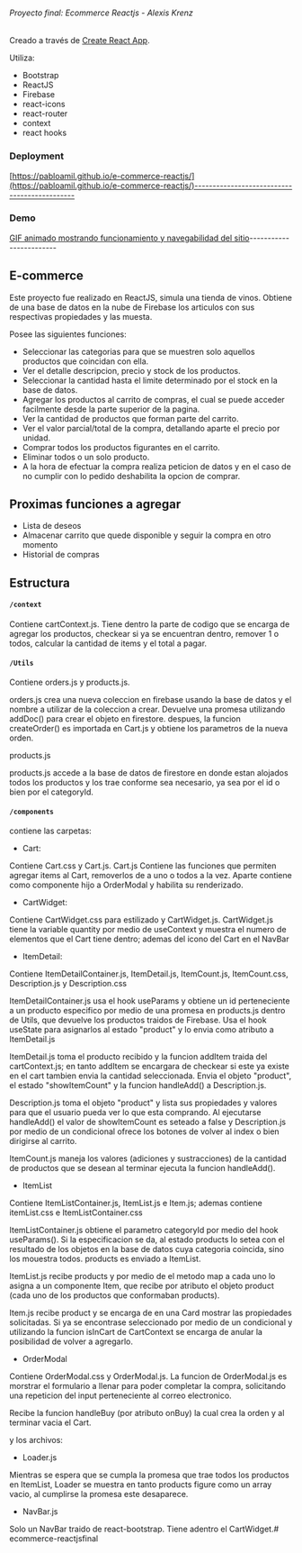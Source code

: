 ###### Proyecto final: Ecommerce Reactjs - Alexis Krenz #####

Creado a través de [Create React App](https://github.com/facebook/create-react-app).

Utiliza:

- Bootstrap
- ReactJS
- Firebase
- react-icons
- react-router
- context
- react hooks

### Deployment ###

[https://pabloamil.github.io/e-commerce-reactjs/](https://pabloamil.github.io/e-commerce-reactjs/)---------------------------------------------


### Demo  ###

[GIF animado mostrando funcionamiento y navegabilidad del sitio](https://drive.google.com/drive/folders/1D8qgJNSe4bDPEiG91awcdqOsPlSvNeK9)------------------------

## E-commerce ##

Este proyecto fue realizado en ReactJS, simula una tienda de vinos. 
Obtiene de una base de datos en la nube de Firebase los articulos con sus respectivas propiedades y las muesta. 

Posee las siguientes funciones: 

- Seleccionar las categorias para que se muestren solo aquellos productos que coincidan con ella. 
- Ver el detalle descripcion, precio y stock de los productos. 
- Seleccionar la cantidad hasta el limite determinado por el stock en la base de datos.
- Agregar los productos al carrito de compras, el cual se puede acceder facilmente desde la parte superior de la pagina.
- Ver la cantidad de productos que forman parte del carrito.
- Ver el valor parcial/total de la compra, detallando aparte el precio por unidad.
- Comprar todos los productos figurantes en el carrito.
- Eliminar todos o un solo producto.
- A la hora de efectuar la compra realiza peticion de datos y en el caso de no cumplir con lo pedido deshabilita la opcion de comprar. 

## Proximas funciones a agregar ##

- Lista de deseos
- Almacenar carrito que quede disponible y seguir la compra en otro momento
- Historial de compras

## Estructura ##

#### `/context` ####

Contiene cartContext.js. Tiene dentro la parte de codigo que se encarga de agregar los productos, checkear si ya se encuentran dentro, remover 1 o todos, calcular la cantidad de items y el total a pagar. 

#### `/Utils` ####

Contiene orders.js y products.js.

orders.js crea una nueva coleccion en firebase usando la base de datos y el nombre a utilizar de la coleccion a crear. Devuelve una promesa utilizando addDoc() para crear el objeto en firestore. despues, la funcion createOrder() es importada en Cart.js y obtiene los parametros de la nueva orden. 

products.js 

products.js accede a la base de datos de firestore en donde estan alojados todos los productos y los trae conforme sea necesario, ya sea por el id o bien por el categoryId. 

#### `/components` ####

contiene las carpetas:
- Cart:

Contiene Cart.css y Cart.js. Cart.js Contiene las funciones que permiten agregar items al Cart, removerlos de a uno o todos a la vez. Aparte contiene como componente hijo a OrderModal y habilita su renderizado. 

- CartWidget:

Contiene CartWidget.css para estilizado y CartWidget.js. CartWidget.js tiene la variable quantity por medio de useContext y muestra el numero de elementos que el Cart tiene dentro; ademas del icono del Cart en el NavBar

- ItemDetail:

Contiene ItemDetailContainer.js, ItemDetail.js, ItemCount.js, ItemCount.css, Description.js y Description.css

ItemDetailContainer.js usa el hook useParams y obtiene un id perteneciente a un producto especifico por medio de una promesa en products.js dentro de Utils, que devuelve los productos traidos de Firebase. Usa el hook useState para asignarlos al estado "product" y lo envia como atributo a ItemDetail.js

ItemDetail.js toma el producto recibido y la funcion addItem traida del cartContext.js; en tanto addItem se encargara de checkear si este ya existe en el cart tambien envia la cantidad seleccionada. Envia el objeto "product", el estado "showItemCount" y la funcion handleAdd() a Description.js.

Description.js toma el objeto "product" y lista sus propiedades y valores para que el usuario pueda ver lo que esta comprando. Al ejecutarse handleAdd() el valor de showItemCount es seteado a false y Description.js por medio de un condicional ofrece los botones de volver al index o bien dirigirse al carrito. 

ItemCount.js maneja los valores (adiciones y sustracciones) de la cantidad de productos que se desean al terminar ejecuta la funcion handleAdd().

- ItemList

Contiene ItemListContainer.js, ItemList.js e Item.js; ademas contiene itemList.css e ItemListContainer.css

ItemListContainer.js obtiene el parametro categoryId por medio del hook useParams(). Si la especificacion se da, al estado products lo setea con el resultado de los objetos en la base de datos cuya categoria coincida, sino los mouestra todos. products es enviado a ItemList.

ItemList.js recibe products y por medio de el metodo map a cada uno lo asigna a un componente Item, que recibe por atributo el objeto product (cada uno de los productos que conformaban products).

Item.js recibe product y se encarga de en una Card mostrar las propiedades solicitadas. Si ya se encontrase seleccionado por medio de un condicional y utilizando la funcion isInCart de CartContext se encarga de anular la posibilidad de volver a agregarlo.

- OrderModal

Contiene OrderModal.css y OrderModal.js. La funcion de OrderModal.js es morstrar el formulario a llenar para poder completar la compra, solicitando una repeticion del input perteneciente al correo electronico.

Recibe la funcion handleBuy (por atributo onBuy) la cual crea la orden y al terminar vacia el Cart.

y los archivos:

- Loader.js

Mientras se espera que se cumpla la promesa que trae todos los productos en ItemList, Loader se muestra en tanto products figure como un array vacio, al cumplirse la promesa este desaparece. 

- NavBar.js 

Solo un NavBar traido de react-bootstrap. Tiene adentro el CartWidget.# ecommerce-reactjsfinal
